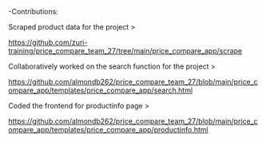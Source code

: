 
-Contributions:

Scraped product data for the project >

https://github.com/zuri-training/price_compare_team_27/tree/main/price_compare_app/scrape

Collaboratively worked on the search function for the project >

https://github.com/almondb262/price_compare_team_27/blob/main/price_compare_app/templates/price_compare_app/search.html

Coded the frontend for productinfo page >

https://github.com/almondb262/price_compare_team_27/blob/main/price_compare_app/templates/price_compare_app/productinfo.html

